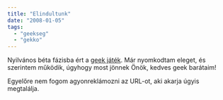 ```yaml
---
title: "Elindultunk"
date: "2008-01-05"
tags: 
  - "geekseg"
  - "gekko"
---
```


Nyilvános béta fázisba ért a [geek játék](http://gekko.csokavar.hu/). Már nyomkodtam eleget, és szerintem működik, úgyhogy most jönnek Önök, kedves geek barátaim!

Egyelőre nem fogom agyonreklámozni az URL-ot, aki akarja úgyis megtalálja.
